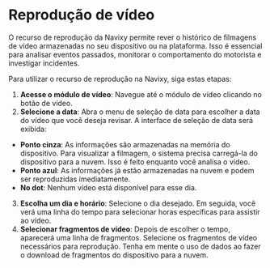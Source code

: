# Reprodução de vídeo

O recurso de reprodução da Navixy permite rever o histórico de filmagens de vídeo armazenadas no seu dispositivo ou na plataforma. Isso é essencial para analisar eventos passados, monitorar o comportamento do motorista e investigar incidentes.

Para utilizar o recurso de reprodução na Navixy, siga estas etapas:

1. **Acesse o módulo de vídeo**: Navegue até o módulo de vídeo clicando no botão de vídeo.
2. **Selecione a data**: Abra o menu de seleção de data para escolher a data do vídeo que você deseja revisar. A interface de seleção de data será exibida:
  - **Ponto cinza**: As informações são armazenadas na memória do dispositivo. Para visualizar a filmagem, o sistema precisa carregá-la do dispositivo para a nuvem. Isso é feito enquanto você analisa o vídeo.
  - **Ponto azul**: As informações já estão armazenadas na nuvem e podem ser reproduzidas imediatamente.
  - **No dot**: Nenhum vídeo está disponível para esse dia.
3. **Escolha um dia e horário**: Selecione o dia desejado. Em seguida, você verá uma linha do tempo para selecionar horas específicas para assistir ao vídeo.
4. **Selecionar fragmentos de vídeo**: Depois de escolher o tempo, aparecerá uma linha de fragmentos. Selecione os fragmentos de vídeo necessários para reprodução. Tenha em mente o uso de dados ao fazer o download de fragmentos do dispositivo para a nuvem.